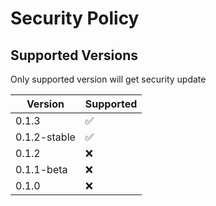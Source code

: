 # Security Policy

## Supported Versions

Only supported version will get security update

| Version      | Supported          |
| -------      | ------------------ |
| 0.1.3        | :white_check_mark: |
| 0.1.2-stable | :white_check_mark: |
| 0.1.2        | :x: |
| 0.1.1-beta   | :x: |
| 0.1.0        | :x: |
